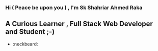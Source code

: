 ###  Hi ( Peace be upon you ) , I'm Sk Shahriar Ahmed Raka 

## A Curious Learner , Full Stack Web Developer and Student ;-)
- :neckbeard:


